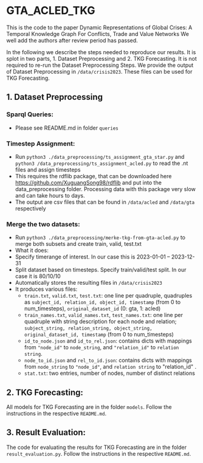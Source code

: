 
# GTA_ACLED_TKG

This is the code to the paper Dynamic Representations of Global Crises: A Temporal Knowledge Graph For Conflicts, Trade and Value Networks
We well add the authors after review period has passed.

In the following we describe the steps needed to reproduce our results. It is splot in two parts, 1. Dataset Preprocessing and 2. TKG Forecasting.
It is not required to re-run the Dataset Preprocessing Steps. We provide the output of Dataset Preprocessing in ```/data/crisis2023```. These files can be used for TKG Forecasting.

## 1. Dataset Preprocessing 
### Sparql Queries:
* Please see README.md in folder ```queries```

### Timestep Assignment:
* Run ```python3 ./data_preprocessing/ts_assignment_gta_star.py``` and ```python3 /data_preprocessing/ts_assignment_acled.py``` to read the .nt files and assign timesteps
* This requires the rdflib package, that can be downloaded here https://github.com/XuguangSong98/rdflib and put into the data_preprocessing folder. Processing data with this package very slow and can take hours to days.
* The output are csv files that can be found in ```/data/acled``` and ```/data/gta``` respectively

### Merge the two datasets:
* Run ```python3 ./data_preprocessing/merke-tkg-from-gta-acled.py``` to merge both subsets and create train, valid, test.txt
* What it does:
 * Specify timerange of interest. In our case this is 2023-01-01 – 2023-12-31
 * Split dataset based on timesteps. Specify train/valid/test split. In our case it is 80/10/10
 * Automatically stores the resulting files in ```/data/crisis2023```
* It produces various files:
  * ```train.txt```, ```valid.txt```, ```test.txt```: one line per quadruple, quadruples as ```subject_id, relation_id, object_id, timestamp``` (from 0 to num_timesteps), ```original_dataset_id``` (0: gta, 1: acled)
  * ```train_names.txt```, ```valid_names.txt```, ```test_names.txt```: one line per quadruple with string description for each node and relation; ```subject_string, relation_string, object_string, original_dataset_id, timestamp``` (from 0 to num_timesteps)
  * ```id_to_node.json``` and ```id_to_rel.json```: contains dicts with mappings from ```"node_id"``` to ```node_string```, and ```"relation_id"``` to ```relation string```.
  * ```node_to_id.json``` and ```rel_to_id.json```: contains dicts with mappings from ```node_string``` to ```"node_id"```, and ```relation string``` to "relation_id" .
  * ```stat.txt```: two entries, number of nodes, number of distinct relations


## 2. TKG Forecasting:
All models for TKG Forecasting are in the folder ```models```. Follow the instructions in the respective ```README.md```.


## 3. Result Evaluation:
The code for evaluating the results for TKG Forecasting are in the folder ```result_evaluation.py```. Follow the instructions in the respective ```README.md```.
